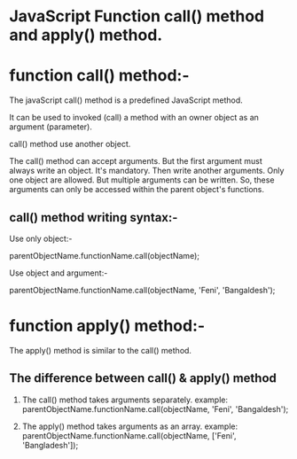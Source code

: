 # JavaScript Function call() method and apply() method.

# function call() method:-
The javaScript call() method is a predefined JavaScript method. 

It can be used to invoked (call) a method with an owner object as an argument (parameter).

call() method use another object.

The call() method can accept arguments. But the first argument must always write an object. It's mandatory. Then write another arguments. Only one object are allowed. But multiple arguments can be written. So, these arguments can only be accessed within the parent object's functions.

## call() method writing syntax:-

Use only object:-

parentObjectName.functionName.call(objectName);

Use object and argument:-

parentObjectName.functionName.call(objectName, 'Feni', 'Bangaldesh');



# function apply() method:-

The apply() method is similar to the call() method.

## The difference between call() & apply() method

1. The call() method takes arguments separately.
   example: parentObjectName.functionName.call(objectName, 'Feni', 'Bangaldesh');

2. The apply() method takes arguments as an array.
   example: parentObjectName.functionName.call(objectName, ['Feni', 'Bangladesh']);

 